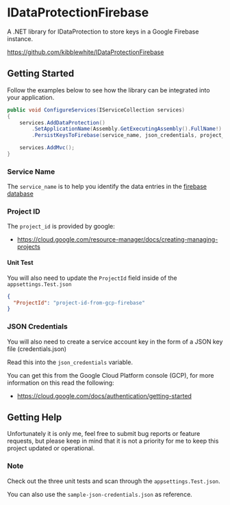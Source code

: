 # IDataProtectionFirebase
A .NET library for IDataProtection to store keys in a Google Firebase instance.

https://github.com/kibblewhite/IDataProtectionFirebase

## Getting Started

Follow the examples below to see how the library can be integrated into your application.

```csharp
public void ConfigureServices(IServiceCollection services)
{
    services.AddDataProtection()
        .SetApplicationName(Assembly.GetExecutingAssembly().FullName!)
        .PersistKeysToFirebase(service_name, json_credentials, project_id);

    services.AddMvc();
}
```

### Service Name

The `service_name` is to help you identify the data entries in the [firebase database](https://console.firebase.google.com/)

### Project ID

The `project_id` is provided by google:
- https://cloud.google.com/resource-manager/docs/creating-managing-projects

#### Unit Test

You will also need to update the `ProjectId` field inside of the `appsettings.Test.json`

```json
{
  "ProjectId": "project-id-from-gcp-firebase"
}
```

### JSON Credentials

You will also need to create a service account key in the form of a JSON key file (credentials.json)

Read this into the `json_credentials` variable.

You can get this from the Google Cloud Platform console (GCP), for more information on this read the following:
- https://cloud.google.com/docs/authentication/getting-started

## Getting Help

Unfortunately it is only me, feel free to submit bug reports or feature requests, but please keep in mind that it is not a priority for me to keep this project updated or operational.


### Note

Check out the three unit tests and scan through the `appsettings.Test.json`.

You can also use the `sample-json-credentials.json` as reference.

